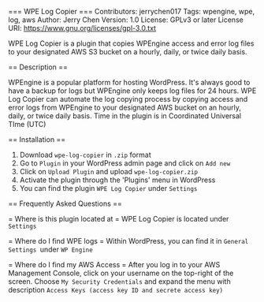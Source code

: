 === WPE Log Copier ===
Contributors: jerrychen017
Tags: wpengine, wpe, log, aws
Author:      Jerry Chen
Version:     1.0
License:     GPLv3 or later
License URI: https://www.gnu.org/licenses/gpl-3.0.txt

WPE Log Copier is a plugin that copies WPEngine access and error log files to your designated AWS S3 bucket on a hourly, daily, or twice daily basis.

== Description ==

WPEngine is a popular platform for hosting WordPress. It's always good to have a backup for logs but 
WPEngine only keeps log files for 24 hours. WPE Log Copier can automate the log copying process by 
copying access and error logs from WPEngine to your designated AWS bucket on an hourly, daily, or twice daily 
basis. Time in the plugin is in Coordinated Universal TIme (UTC)

== Installation ==

1. Download `wpe-log-copier` in `.zip` format
2. Go to `Plugin` in your WordPress admin page and click on `Add new` 
3. Click on `Upload Plugin` and upload `wpe-log-copier.zip`
4. Activate the plugin through the 'Plugins' menu in WordPress
5. You can find the plugin `WPE Log Copier` under `Settings`

== Frequently Asked Questions ==

= Where is this plugin located at = 
WPE Log Copier is located under `Settings`

= Where do I find WPE logs =
Within WordPress, you can find it in `General Settings `under `WP Engine`

= Where do I find my AWS Access  =
After you log in to your AWS Management Console, click on your username on the top-right of the screen. 
Choose `My Security Credentials` and expand the menu with description `Access Keys (access key ID and secrete access key)`


